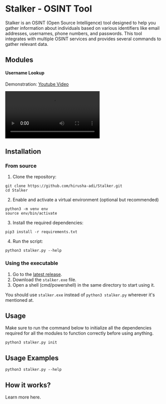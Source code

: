 # Stalker - OSINT Tool

Stalker is an OSINT (Open Source Intelligence) tool designed to help you gather information about individuals based on various identifiers like email addresses, usernames, phone numbers, and passwords. This tool integrates with multiple OSINT services and provides several commands to gather relevant data.

## Modules

#### Username Lookup

Demonstration: [Youtube Video](https://youtu.be/wycDqyVkIdE)

![demo](./showcase/demo_user_lookup.mp4)

## Installation

### From source

1. Clone the repository:

```
git clone https://github.com/hirusha-adi/Stalker.git
cd Stalker
```

2. Enable and activate a virtual environment (optional but recommended)

```
python3 -m venv env
source env/bin/activate
```

3. Install the required dependencies:

```
pip3 install -r requirements.txt
```

4. Run the script:

```
python3 stalker.py --help
```

### Using the executable

1. Go to the [latest release](https://github.com/hirusha-adi/Stalker/releases/latest).
2. Download the `stalker.exe` file.
3. Open a shell (cmd/powershell) in the same directory to start using it.

You should use `stalker.exe` instead of `python3 stalker.py` wherever it's mentioned at.

## Usage

Make sure to run the command below to initialize all the dependencies required for all the modules to function correctly before using anything.

```
python3 stalker.py init
```

## Usage Examples

```
python3 stalker.py --help
```

## How it works?

Learn more here.
